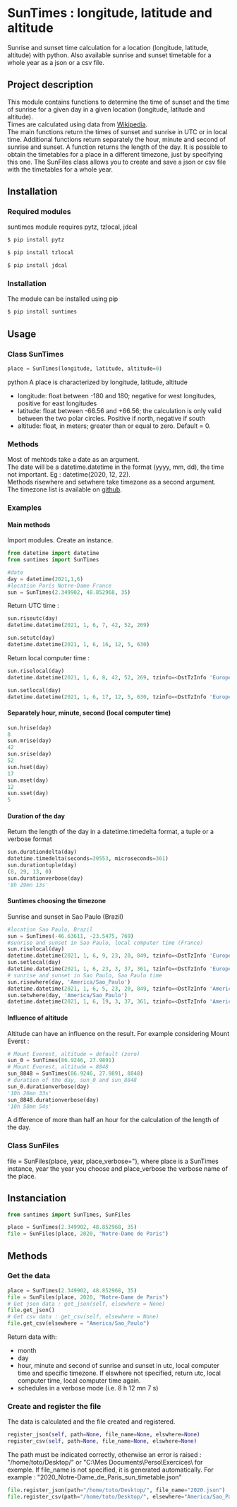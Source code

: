 # SunTimes : longitude, latitude and altitude
Sunrise and sunset time calculation for a location (longitude, latitude, altitude) with python. Also available sunrise and sunset timetable for a whole year as a json or a csv file.
## Project description
This module contains functions to determine the time of sunset and the time of sunrise for a given day in a given location (longitude, latitude and altitude).  
Times are calculated using data from [Wikipedia](https://en.wikipedia.org/wiki/Sunrise_equation).  
The main functions return the times of sunset and sunrise in UTC or in local time. Additional functions return separately the hour, minute and second of sunrise and sunset. A function returns the length of the day. It is possible to obtain the timetables for a place in a different timezone, just by specifying this one.
The SunFiles class allows you to create and save a json or csv file with the timetables for a whole year.
## Installation
### Required modules
suntimes module requires pytz, tzlocal, jdcal  
```sh
$ pip install pytz
```
```sh
$ pip install tzlocal
```
```sh
$ pip install jdcal
```
### Installation
The module can be installed using pip
```sh
$ pip install suntimes
```
## Usage
### Class SunTimes
```python
place = SunTimes(longitude, latitude, altitude=0)
 ```
python
A place is characterized by longitude, latitude, altitude
- longitude: float between -180 and 180; negative for west longitudes, positive for east longitudes
- latitude: float between -66.56 and +66.56; the calculation is only valid between the two polar circles. Positive if north, negative if south
- altitude: float, in meters; greater than or equal to zero. Default = 0.
### Methods
Most of mehtods take a date as an argument.  
The date will be a datetime.datetime in the format (yyyy, mm, dd), the time not important. Eg : datetime(2020, 12, 22).  
Methods risewhere and setwhere take timezone as a second argument.  
The timezone list is available on [github](https://gist.github.com/heyalexej/8bf688fd67d7199be4a1682b3eec7568).
### Examples
#### Main methods
Import modules. Create an instance.
```python
from datetime import datetime
from suntimes import SunTimes

#date
day = datetime(2021,1,6)
#location Paris Notre-Dame France
sun = SunTimes(2.349902, 48.852968, 35)
```
Return UTC time :  
```python
sun.riseutc(day)
datetime.datetime(2021, 1, 6, 7, 42, 52, 269)
```
```python
sun.setutc(day)
datetime.datetime(2021, 1, 6, 16, 12, 5, 630)
```
Return local computer time : 
```python
sun.riselocal(day)
datetime.datetime(2021, 1, 6, 8, 42, 52, 269, tzinfo=<DstTzInfo 'Europe/Paris' CET+1:00:00 STD>)
```
```python
sun.setlocal(day)
datetime.datetime(2021, 1, 6, 17, 12, 5, 630, tzinfo=<DstTzInfo 'Europe/Paris' CET+1:00:00 STD>)
```
#### Separately hour, minute, second (local computer time)
```python
sun.hrise(day)
8
sun.mrise(day)
42
sun.srise(day)
52
sun.hset(day)
17
sun.mset(day)
12
sun.sset(day)
5
```
#### Duration of the day
Return the length of the day in a datetime.timedelta format, a tuple or a verbose format
```python
sun.durationdelta(day)
datetime.timedelta(seconds=30553, microseconds=361)
sun.durationtuple(day)
(8, 29, 13, 0)
sun.durationverbose(day)
'8h 29mn 13s'
```
#### Suntimes choosing the timezone
Sunrise and sunset in Sao Paulo (Brazil)  
```python
#location Sao Paulo, Brazil
sun = SunTimes(-46.63611, -23.5475, 769)
#sunrise and sunset in Sao Paulo, local computer time (France)
sun.riselocal(day)
datetime.datetime(2021, 1, 6, 9, 23, 20, 849, tzinfo=<DstTzInfo 'Europe/Paris' CET+1:00:00 STD>)
sun.setlocal(day)
datetime.datetime(2021, 1, 6, 23, 3, 37, 361, tzinfo=<DstTzInfo 'Europe/Paris' CET+1:00:00 STD>)
# sunrise and sunset in Sao Paulo, Sao Paulo time
sun.risewhere(day, 'America/Sao_Paulo')
datetime.datetime(2021, 1, 6, 5, 23, 20, 849, tzinfo=<DstTzInfo 'America/Sao_Paulo' -03-1 day, 21:00:00 STD>)
sun.setwhere(day, 'America/Sao_Paulo')
datetime.datetime(2021, 1, 6, 19, 3, 37, 361, tzinfo=<DstTzInfo 'America/Sao_Paulo' -03-1 day, 21:00:00 STD>)
```
#### Influence of altitude
Altitude can have an influence on the result.
For example considering Mount Everst :  
```python
# Mount Everest, altitude = default (zero)
sun_0 = SunTimes(86.9246, 27.9891)
# Mount Everest, altitude = 8848
sun_8848 = SunTimes(86.9246, 27.9891, 8848)
# duration of the day, sun_0 and sun_8848
sun_0.durationverbose(day)
'10h 26mn 33s'
sun_8848.durationverbose(day)
'10h 58mn 54s'  
```
A difference of more than half an hour for the calculation of the length of the day.
### Class SunFiles
file = SunFiles(place, year, place_verbose="), where place is a SunTimes instance, year the year you choose and place_verbose the verbose name of the place.  
## Instanciation
```python
from suntimes import SunTimes, SunFiles

place = SunTimes(2.349902, 48.852968, 35)
file = SunFiles(place, 2020, "Notre-Dame de Paris")
```
## Methods
### Get the data
```python
place = SunTimes(2.349902, 48.852968, 35)
file = SunFiles(place, 2020, "Notre-Dame de Paris")
# Get json data : get_json(self, elsewhere = None)
file.get_json()
# Get csv data : get_csv(self, elsewhere = None)
file.get_csv(elsewhere = "America/Sao_Paulo")
```
Return data with:
- month
- day
- hour, minute and second of sunrise and sunset in utc, local computer time and specific timezone. If elswhere not specified, return utc, local computer time, local computer time again.
- schedules in a verbose mode (i.e. 8 h 12 mn 7 s)
### Create and register the file
The data is calculated and the file created and registered.
```python
register_json(self, path=None, file_name=None, elswhere=None)
register_csv(self, path=None, file_name=None, elswhere=None)
```
The path must be indicated correctly, otherwise an error is raised : "/home/toto/Desktop/" or "C:\Mes Documents\Perso\Exercices\ for exemple.
If file_name is not specified, it is generated automatically. For example : "2020_Notre-Dame_de_Paris_sun_timetable.json"
```python
file.register_json(path="/home/toto/Desktop/", file_name="2020.json")
file.register_csv(path="/home/toto/Desktop/", elsewhere="America/Sao_Paulo")
```